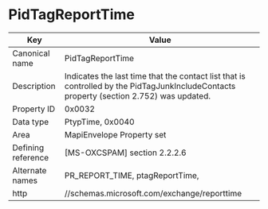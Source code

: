 # PidTagReportTime

| Key | Value |
|---|---|
| Canonical name | PidTagReportTime |
| Description | Indicates the last time that the contact list that is controlled by the PidTagJunkIncludeContacts property (section 2.752) was updated. |
| Property ID | 0x0032 |
| Data type | PtypTime, 0x0040 |
| Area | MapiEnvelope Property set |
| Defining reference | [MS-OXCSPAM] section 2.2.2.6 |
| Alternate names | PR_REPORT_TIME, ptagReportTime, |
| http | //schemas.microsoft.com/exchange/reporttime |
